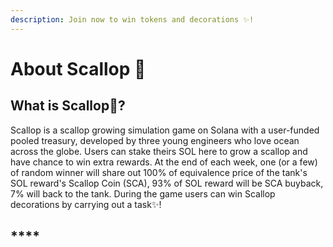 ```yaml
---
description: Join now to win tokens and decorations ✨!
---
```


# About Scallop 🦪

## **What is Scallop**🦪**?**

Scallop is a scallop growing simulation game on Solana with a user-funded pooled treasury, developed by three young engineers who love ocean across the globe. Users can stake theirs SOL here to grow a scallop and have chance to win extra rewards. At the end of each week, one \(or a few\) of random winner will share out 100% of equivalence price of the tank's SOL reward's Scallop Coin \(SCA\), 93% of SOL reward will be SCA buyback, 7% will back to the tank. During the game users can win Scallop decorations by carrying out a task✨!

##  ****  

